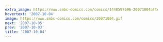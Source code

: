 ```yaml
---
extra_image: https://www.smbc-comics.com/comics/1448597696-20071004after.png
hovertext: '2007-10-04'
image: https://www.smbc-comics.com/comics/20071004.gif
next: '2007-10-05'
prev: '2007-10-03'
title: '2007-10-04'
---
```

